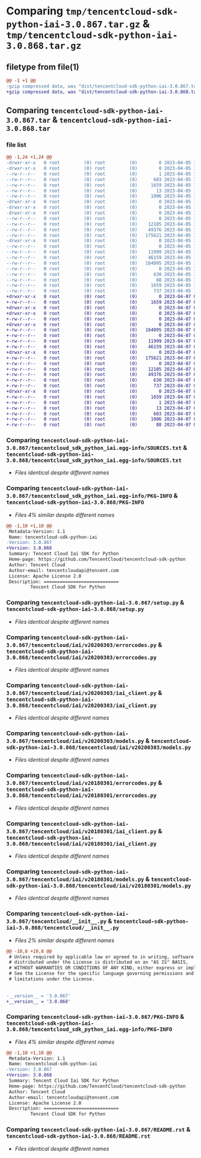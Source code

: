 # Comparing `tmp/tencentcloud-sdk-python-iai-3.0.867.tar.gz` & `tmp/tencentcloud-sdk-python-iai-3.0.868.tar.gz`

## filetype from file(1)

```diff
@@ -1 +1 @@
-gzip compressed data, was "dist/tencentcloud-sdk-python-iai-3.0.867.tar", last modified: Wed Apr  5 16:34:32 2023, max compression
+gzip compressed data, was "dist/tencentcloud-sdk-python-iai-3.0.868.tar", last modified: Fri Apr  7 00:40:25 2023, max compression
```

## Comparing `tencentcloud-sdk-python-iai-3.0.867.tar` & `tencentcloud-sdk-python-iai-3.0.868.tar`

### file list

```diff
@@ -1,24 +1,24 @@
-drwxr-xr-x   0 root         (0) root         (0)        0 2023-04-05 16:34:32.000000 tencentcloud-sdk-python-iai-3.0.867/
-drwxr-xr-x   0 root         (0) root         (0)        0 2023-04-05 16:34:32.000000 tencentcloud-sdk-python-iai-3.0.867/tencentcloud_sdk_python_iai.egg-info/
--rw-r--r--   0 root         (0) root         (0)        1 2023-04-05 16:34:32.000000 tencentcloud-sdk-python-iai-3.0.867/tencentcloud_sdk_python_iai.egg-info/dependency_links.txt
--rw-r--r--   0 root         (0) root         (0)      603 2023-04-05 16:34:32.000000 tencentcloud-sdk-python-iai-3.0.867/tencentcloud_sdk_python_iai.egg-info/SOURCES.txt
--rw-r--r--   0 root         (0) root         (0)     1659 2023-04-05 16:34:32.000000 tencentcloud-sdk-python-iai-3.0.867/tencentcloud_sdk_python_iai.egg-info/PKG-INFO
--rw-r--r--   0 root         (0) root         (0)       13 2023-04-05 16:34:32.000000 tencentcloud-sdk-python-iai-3.0.867/tencentcloud_sdk_python_iai.egg-info/top_level.txt
--rw-r--r--   0 root         (0) root         (0)     1006 2023-04-05 16:34:32.000000 tencentcloud-sdk-python-iai-3.0.867/setup.py
-drwxr-xr-x   0 root         (0) root         (0)        0 2023-04-05 16:34:32.000000 tencentcloud-sdk-python-iai-3.0.867/tencentcloud/
-drwxr-xr-x   0 root         (0) root         (0)        0 2023-04-05 16:34:32.000000 tencentcloud-sdk-python-iai-3.0.867/tencentcloud/iai/
-drwxr-xr-x   0 root         (0) root         (0)        0 2023-04-05 16:34:32.000000 tencentcloud-sdk-python-iai-3.0.867/tencentcloud/iai/v20200303/
--rw-r--r--   0 root         (0) root         (0)        0 2023-04-05 16:34:32.000000 tencentcloud-sdk-python-iai-3.0.867/tencentcloud/iai/v20200303/__init__.py
--rw-r--r--   0 root         (0) root         (0)    12105 2023-04-05 16:34:32.000000 tencentcloud-sdk-python-iai-3.0.867/tencentcloud/iai/v20200303/errorcodes.py
--rw-r--r--   0 root         (0) root         (0)    49376 2023-04-05 16:34:32.000000 tencentcloud-sdk-python-iai-3.0.867/tencentcloud/iai/v20200303/iai_client.py
--rw-r--r--   0 root         (0) root         (0)   175621 2023-04-05 16:34:32.000000 tencentcloud-sdk-python-iai-3.0.867/tencentcloud/iai/v20200303/models.py
-drwxr-xr-x   0 root         (0) root         (0)        0 2023-04-05 16:34:32.000000 tencentcloud-sdk-python-iai-3.0.867/tencentcloud/iai/v20180301/
--rw-r--r--   0 root         (0) root         (0)        0 2023-04-05 16:34:32.000000 tencentcloud-sdk-python-iai-3.0.867/tencentcloud/iai/v20180301/__init__.py
--rw-r--r--   0 root         (0) root         (0)    11999 2023-04-05 16:34:32.000000 tencentcloud-sdk-python-iai-3.0.867/tencentcloud/iai/v20180301/errorcodes.py
--rw-r--r--   0 root         (0) root         (0)    46159 2023-04-05 16:34:32.000000 tencentcloud-sdk-python-iai-3.0.867/tencentcloud/iai/v20180301/iai_client.py
--rw-r--r--   0 root         (0) root         (0)   164095 2023-04-05 16:34:32.000000 tencentcloud-sdk-python-iai-3.0.867/tencentcloud/iai/v20180301/models.py
--rw-r--r--   0 root         (0) root         (0)        0 2023-04-05 16:34:32.000000 tencentcloud-sdk-python-iai-3.0.867/tencentcloud/iai/__init__.py
--rw-r--r--   0 root         (0) root         (0)      630 2023-04-05 16:34:32.000000 tencentcloud-sdk-python-iai-3.0.867/tencentcloud/__init__.py
--rw-r--r--   0 root         (0) root         (0)       88 2023-04-05 16:34:32.000000 tencentcloud-sdk-python-iai-3.0.867/setup.cfg
--rw-r--r--   0 root         (0) root         (0)     1659 2023-04-05 16:34:32.000000 tencentcloud-sdk-python-iai-3.0.867/PKG-INFO
--rw-r--r--   0 root         (0) root         (0)      737 2023-04-05 16:34:32.000000 tencentcloud-sdk-python-iai-3.0.867/README.rst
+drwxr-xr-x   0 root         (0) root         (0)        0 2023-04-07 00:40:25.000000 tencentcloud-sdk-python-iai-3.0.868/
+-rw-r--r--   0 root         (0) root         (0)     1659 2023-04-07 00:40:25.000000 tencentcloud-sdk-python-iai-3.0.868/PKG-INFO
+drwxr-xr-x   0 root         (0) root         (0)        0 2023-04-07 00:40:25.000000 tencentcloud-sdk-python-iai-3.0.868/tencentcloud/
+drwxr-xr-x   0 root         (0) root         (0)        0 2023-04-07 00:40:25.000000 tencentcloud-sdk-python-iai-3.0.868/tencentcloud/iai/
+-rw-r--r--   0 root         (0) root         (0)        0 2023-04-07 00:40:24.000000 tencentcloud-sdk-python-iai-3.0.868/tencentcloud/iai/__init__.py
+drwxr-xr-x   0 root         (0) root         (0)        0 2023-04-07 00:40:25.000000 tencentcloud-sdk-python-iai-3.0.868/tencentcloud/iai/v20180301/
+-rw-r--r--   0 root         (0) root         (0)   164095 2023-04-07 00:40:24.000000 tencentcloud-sdk-python-iai-3.0.868/tencentcloud/iai/v20180301/models.py
+-rw-r--r--   0 root         (0) root         (0)        0 2023-04-07 00:40:24.000000 tencentcloud-sdk-python-iai-3.0.868/tencentcloud/iai/v20180301/__init__.py
+-rw-r--r--   0 root         (0) root         (0)    11999 2023-04-07 00:40:24.000000 tencentcloud-sdk-python-iai-3.0.868/tencentcloud/iai/v20180301/errorcodes.py
+-rw-r--r--   0 root         (0) root         (0)    46159 2023-04-07 00:40:24.000000 tencentcloud-sdk-python-iai-3.0.868/tencentcloud/iai/v20180301/iai_client.py
+drwxr-xr-x   0 root         (0) root         (0)        0 2023-04-07 00:40:25.000000 tencentcloud-sdk-python-iai-3.0.868/tencentcloud/iai/v20200303/
+-rw-r--r--   0 root         (0) root         (0)   175621 2023-04-07 00:40:24.000000 tencentcloud-sdk-python-iai-3.0.868/tencentcloud/iai/v20200303/models.py
+-rw-r--r--   0 root         (0) root         (0)        0 2023-04-07 00:40:24.000000 tencentcloud-sdk-python-iai-3.0.868/tencentcloud/iai/v20200303/__init__.py
+-rw-r--r--   0 root         (0) root         (0)    12105 2023-04-07 00:40:24.000000 tencentcloud-sdk-python-iai-3.0.868/tencentcloud/iai/v20200303/errorcodes.py
+-rw-r--r--   0 root         (0) root         (0)    49376 2023-04-07 00:40:24.000000 tencentcloud-sdk-python-iai-3.0.868/tencentcloud/iai/v20200303/iai_client.py
+-rw-r--r--   0 root         (0) root         (0)      630 2023-04-07 00:40:24.000000 tencentcloud-sdk-python-iai-3.0.868/tencentcloud/__init__.py
+-rw-r--r--   0 root         (0) root         (0)      737 2023-04-07 00:40:24.000000 tencentcloud-sdk-python-iai-3.0.868/README.rst
+drwxr-xr-x   0 root         (0) root         (0)        0 2023-04-07 00:40:25.000000 tencentcloud-sdk-python-iai-3.0.868/tencentcloud_sdk_python_iai.egg-info/
+-rw-r--r--   0 root         (0) root         (0)     1659 2023-04-07 00:40:25.000000 tencentcloud-sdk-python-iai-3.0.868/tencentcloud_sdk_python_iai.egg-info/PKG-INFO
+-rw-r--r--   0 root         (0) root         (0)        1 2023-04-07 00:40:25.000000 tencentcloud-sdk-python-iai-3.0.868/tencentcloud_sdk_python_iai.egg-info/dependency_links.txt
+-rw-r--r--   0 root         (0) root         (0)       13 2023-04-07 00:40:25.000000 tencentcloud-sdk-python-iai-3.0.868/tencentcloud_sdk_python_iai.egg-info/top_level.txt
+-rw-r--r--   0 root         (0) root         (0)      603 2023-04-07 00:40:25.000000 tencentcloud-sdk-python-iai-3.0.868/tencentcloud_sdk_python_iai.egg-info/SOURCES.txt
+-rw-r--r--   0 root         (0) root         (0)     1006 2023-04-07 00:40:24.000000 tencentcloud-sdk-python-iai-3.0.868/setup.py
+-rw-r--r--   0 root         (0) root         (0)       88 2023-04-07 00:40:25.000000 tencentcloud-sdk-python-iai-3.0.868/setup.cfg
```

### Comparing `tencentcloud-sdk-python-iai-3.0.867/tencentcloud_sdk_python_iai.egg-info/SOURCES.txt` & `tencentcloud-sdk-python-iai-3.0.868/tencentcloud_sdk_python_iai.egg-info/SOURCES.txt`

 * *Files identical despite different names*

### Comparing `tencentcloud-sdk-python-iai-3.0.867/tencentcloud_sdk_python_iai.egg-info/PKG-INFO` & `tencentcloud-sdk-python-iai-3.0.868/PKG-INFO`

 * *Files 4% similar despite different names*

```diff
@@ -1,10 +1,10 @@
 Metadata-Version: 1.1
 Name: tencentcloud-sdk-python-iai
-Version: 3.0.867
+Version: 3.0.868
 Summary: Tencent Cloud Iai SDK for Python
 Home-page: https://github.com/TencentCloud/tencentcloud-sdk-python
 Author: Tencent Cloud
 Author-email: tencentcloudapi@tencent.com
 License: Apache License 2.0
 Description: ============================
         Tencent Cloud SDK for Python
```

### Comparing `tencentcloud-sdk-python-iai-3.0.867/setup.py` & `tencentcloud-sdk-python-iai-3.0.868/setup.py`

 * *Files identical despite different names*

### Comparing `tencentcloud-sdk-python-iai-3.0.867/tencentcloud/iai/v20200303/errorcodes.py` & `tencentcloud-sdk-python-iai-3.0.868/tencentcloud/iai/v20200303/errorcodes.py`

 * *Files identical despite different names*

### Comparing `tencentcloud-sdk-python-iai-3.0.867/tencentcloud/iai/v20200303/iai_client.py` & `tencentcloud-sdk-python-iai-3.0.868/tencentcloud/iai/v20200303/iai_client.py`

 * *Files identical despite different names*

### Comparing `tencentcloud-sdk-python-iai-3.0.867/tencentcloud/iai/v20200303/models.py` & `tencentcloud-sdk-python-iai-3.0.868/tencentcloud/iai/v20200303/models.py`

 * *Files identical despite different names*

### Comparing `tencentcloud-sdk-python-iai-3.0.867/tencentcloud/iai/v20180301/errorcodes.py` & `tencentcloud-sdk-python-iai-3.0.868/tencentcloud/iai/v20180301/errorcodes.py`

 * *Files identical despite different names*

### Comparing `tencentcloud-sdk-python-iai-3.0.867/tencentcloud/iai/v20180301/iai_client.py` & `tencentcloud-sdk-python-iai-3.0.868/tencentcloud/iai/v20180301/iai_client.py`

 * *Files identical despite different names*

### Comparing `tencentcloud-sdk-python-iai-3.0.867/tencentcloud/iai/v20180301/models.py` & `tencentcloud-sdk-python-iai-3.0.868/tencentcloud/iai/v20180301/models.py`

 * *Files identical despite different names*

### Comparing `tencentcloud-sdk-python-iai-3.0.867/tencentcloud/__init__.py` & `tencentcloud-sdk-python-iai-3.0.868/tencentcloud/__init__.py`

 * *Files 2% similar despite different names*

```diff
@@ -10,8 +10,8 @@
 # Unless required by applicable law or agreed to in writing, software
 # distributed under the License is distributed on an "AS IS" BASIS,
 # WITHOUT WARRANTIES OR CONDITIONS OF ANY KIND, either express or implied.
 # See the License for the specific language governing permissions and
 # limitations under the License.
 
 
-__version__ = '3.0.867'
+__version__ = '3.0.868'
```

### Comparing `tencentcloud-sdk-python-iai-3.0.867/PKG-INFO` & `tencentcloud-sdk-python-iai-3.0.868/tencentcloud_sdk_python_iai.egg-info/PKG-INFO`

 * *Files 4% similar despite different names*

```diff
@@ -1,10 +1,10 @@
 Metadata-Version: 1.1
 Name: tencentcloud-sdk-python-iai
-Version: 3.0.867
+Version: 3.0.868
 Summary: Tencent Cloud Iai SDK for Python
 Home-page: https://github.com/TencentCloud/tencentcloud-sdk-python
 Author: Tencent Cloud
 Author-email: tencentcloudapi@tencent.com
 License: Apache License 2.0
 Description: ============================
         Tencent Cloud SDK for Python
```

### Comparing `tencentcloud-sdk-python-iai-3.0.867/README.rst` & `tencentcloud-sdk-python-iai-3.0.868/README.rst`

 * *Files identical despite different names*

